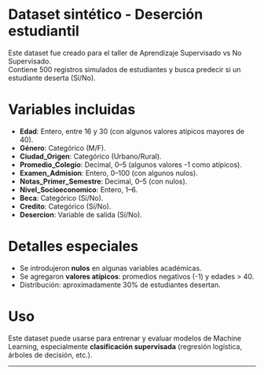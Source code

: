 # Dataset sintético - Deserción estudiantil

Este dataset fue creado para el taller de Aprendizaje Supervisado vs No Supervisado.  
Contiene 500 registros simulados de estudiantes y busca predecir si un estudiante deserta (Sí/No).

 # Variables incluidas
 
- **Edad**: Entero, entre 16 y 30 (con algunos valores atípicos mayores de 40).  
- **Género**: Categórico (M/F).  
- **Ciudad_Origen**: Categórico (Urbano/Rural).  
- **Promedio_Colegio**: Decimal, 0–5 (algunos valores -1 como atípicos).  
- **Examen_Admision**: Entero, 0–100 (con algunos nulos).  
- **Notas_Primer_Semestre**: Decimal, 0–5 (con nulos).  
- **Nivel_Socioeconomico**: Entero, 1–6.  
- **Beca**: Categórico (Sí/No).  
- **Credito**: Categórico (Sí/No).  
- **Desercion**: Variable de salida (Sí/No).
  
# Detalles especiales
- Se introdujeron **nulos** en algunas variables académicas.  
- Se agregaron **valores atípicos**: promedios negativos (-1) y edades > 40.  
- Distribución: aproximadamente 30% de estudiantes desertan.  

# Uso
Este dataset puede usarse para entrenar y evaluar modelos de Machine Learning, especialmente **clasificación supervisada** (regresión logística, árboles de decisión, etc.).

---
